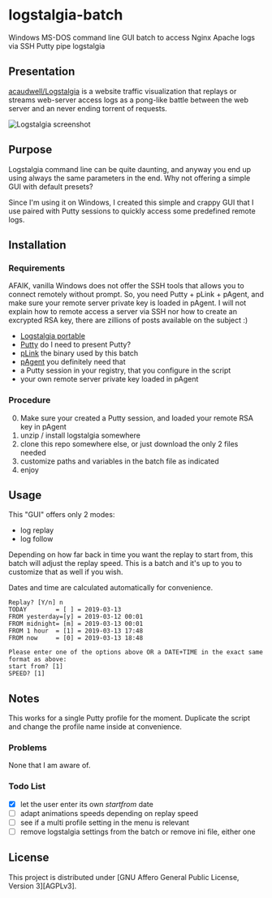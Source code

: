 # logstalgia-batch
Windows MS-DOS command line GUI batch to access Nginx Apache logs via SSH Putty pipe logstalgia

## Presentation
[acaudwell/Logstalgia](https://github.com/acaudwell/Logstalgia) is a website traffic visualization that replays or streams web-server access logs as a pong-like battle between the web server and an never ending torrent of requests.

![Logstalgia screenshot](https://i.ytimg.com/vi_webp/HeWfkPeDQbY/sddefault.webp)


## Purpose
Logstalgia command line can be quite daunting, and anyway you end up using always the same parameters in the end. Why not offering a simple GUI with default presets?

Since I'm using it on Windows, I created this simple and crappy GUI that I use paired with Putty sessions to quickly access some predefined remote logs.


## Installation

### Requirements
AFAIK, vanilla Windows does not offer the SSH tools that allows you to connect remotely without prompt. So, you need Putty + pLink + pAgent, and make sure your remote server private key is loaded in pAgent. I will not explain how to remote access a server via SSH nor how to create an excrypted RSA key, there are zillions of posts available on the subject :)

* [Logstalgia portable](https://github.com/acaudwell/Logstalgia/releases/download/logstalgia-1.0.9/logstalgia-1.0.9.win64.zip)
* [Putty](https://www.chiark.greenend.org.uk/~sgtatham/putty/latest.html) do I need to present Putty?
* [pLink](https://www.chiark.greenend.org.uk/~sgtatham/putty/latest.html) the binary used by this batch
* [pAgent](https://www.chiark.greenend.org.uk/~sgtatham/putty/latest.html) you definitely need that
* a Putty session in your registry, that you configure in the script
* your own remote server private key loaded in pAgent

### Procedure
0) Make sure your created a Putty session, and loaded your remote RSA key in pAgent
1) unzip / install logstalgia somewhere
2) clone this repo somewhere else, or just download the only 2 files needed
3) customize paths and variables in the batch file as indicated
4) enjoy


## Usage
This "GUI" offers only 2 modes:
* log replay
* log follow

Depending on how far back in time you want the replay to start from, this batch will adjust the replay speed. This is a batch and it's up to you to customize that as well if you wish.

Dates and time are calculated automatically for convenience.
```
Replay? [Y/n] n
TODAY        = [ ] = 2019-03-13
FROM yesterday=[y] = 2019-03-12 00:01
FROM midnight= [m] = 2019-03-13 00:01
FROM 1 hour  = [1] = 2019-03-13 17:48
FROM now     = [0] = 2019-03-13 18:48

Please enter one of the options above OR a DATE+TIME in the exact same format as above:
start from? [1]
SPEED? [1]
```

## Notes
This works for a single Putty profile for the moment. Duplicate the script and change the profile name inside at convenience.

### Problems
None that I am aware of.

### Todo List
- [x] let the user enter its own *startfrom* date
- [ ] adapt animations speeds depending on replay speed
- [ ] see if a multi profile setting in the menu is relevant
- [ ] remove logstalgia settings from the batch or remove ini file, either one

## License
This project is distributed under [GNU Affero General Public License, Version 3][AGPLv3].

